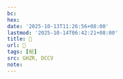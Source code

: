 ```yaml
---
bc:
hex:
date: '2025-10-13T11:26:56+08:00'
lastmod: '2025-10-14T06:42:21+08:00'
title: 󰔘
url: 󰔘
tags: [梞]
src: GHZR, DCCV
note:
---
```


